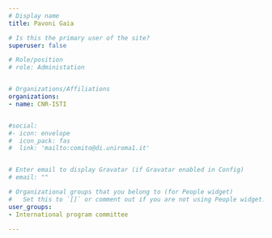 ```yaml
---
# Display name
title: Pavoni Gaia

# Is this the primary user of the site?
superuser: false

# Role/position
# role: Administation


# Organizations/Affiliations
organizations:
- name: CNR-ISTI


#social:
#- icon: envelope
#  icon_pack: fas
#  link: 'mailto:comito@di.uniroma1.it'


# Enter email to display Gravatar (if Gravatar enabled in Config)
# email: ""

# Organizational groups that you belong to (for People widget)
#   Set this to `[]` or comment out if you are not using People widget.
user_groups:
- International program committee

---
```


